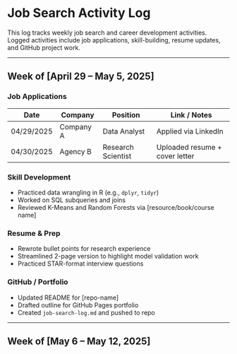 # Job Search Activity Log

This log tracks weekly job search and career development activities. Logged activities include job applications, skill-building, resume updates, and GitHub project work.

---

## Week of [April 29 – May 5, 2025]

### Job Applications
| Date       | Company              | Position                        | Link / Notes                     |
|------------|----------------------|----------------------------------|----------------------------------|
| 04/29/2025 | Company A            | Data Analyst                     | Applied via LinkedIn             |
| 04/30/2025 | Agency B             | Research Scientist               | Uploaded resume + cover letter   |

### Skill Development
- Practiced data wrangling in R (e.g., `dplyr`, `tidyr`)
- Worked on SQL subqueries and joins
- Reviewed K-Means and Random Forests via [resource/book/course name]

### Resume & Prep
- Rewrote bullet points for research experience
- Streamlined 2-page version to highlight model validation work
- Practiced STAR-format interview questions

### GitHub / Portfolio
- Updated README for [repo-name]
- Drafted outline for GitHub Pages portfolio
- Created `job-search-log.md` and pushed to repo

---

## Week of [May 6 – May 12, 2025]